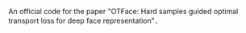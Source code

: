 An official code for the paper "OTFace: Hard samples guided optimal transport loss for deep face representation"．
